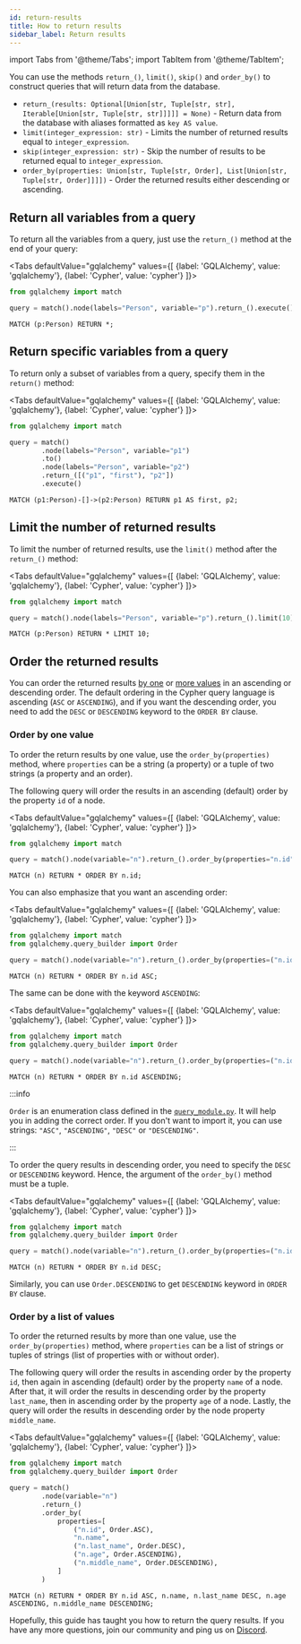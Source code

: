 ```yaml
---
id: return-results
title: How to return results
sidebar_label: Return results
---
```


import Tabs from '@theme/Tabs';
import TabItem from '@theme/TabItem';

You can use the methods `return_()`, `limit()`, `skip()` and `order_by()` to
construct queries that will return data from the database.

- `return_(results: Optional[Union[str, Tuple[str, str], Iterable[Union[str, Tuple[str, str]]]]] = None)` - Return data from the database
  with aliases formatted as `key AS value`.
- `limit(integer_expression: str)` - Limits the number of returned results equal
  to `integer_expression`.
- `skip(integer_expression: str)` - Skip the number of results to be returned
  equal to `integer_expression`.
- `order_by(properties: Union[str, Tuple[str, Order], List[Union[str, Tuple[str, Order]]]])` - Order the returned results either descending or
  ascending.

## Return all variables from a query

To return all the variables from a query, just use the `return_()` method at the
end of your query:

<Tabs
defaultValue="gqlalchemy"
values={[
{label: 'GQLAlchemy', value: 'gqlalchemy'},
{label: 'Cypher', value: 'cypher'}
]}>
<TabItem value="gqlalchemy">

```python
from gqlalchemy import match

query = match().node(labels="Person", variable="p").return_().execute()
```

  </TabItem>
  <TabItem value="cypher">

```cypher
MATCH (p:Person) RETURN *;
```

  </TabItem>
</Tabs>

## Return specific variables from a query

To return only a subset of variables from a query, specify them in the
`return()` method:

<Tabs
defaultValue="gqlalchemy"
values={[
{label: 'GQLAlchemy', value: 'gqlalchemy'},
{label: 'Cypher', value: 'cypher'}
]}>
<TabItem value="gqlalchemy">

```python
from gqlalchemy import match

query = match()
        .node(labels="Person", variable="p1")
        .to()
        .node(labels="Person", variable="p2")
        .return_([("p1", "first"), "p2"])
        .execute()
```

  </TabItem>
  <TabItem value="cypher">

```cypher
MATCH (p1:Person)-[]->(p2:Person) RETURN p1 AS first, p2;
```

</TabItem>
</Tabs>

## Limit the number of returned results

To limit the number of returned results, use the `limit()` method after the
`return_()` method:

<Tabs
defaultValue="gqlalchemy"
values={[
{label: 'GQLAlchemy', value: 'gqlalchemy'},
{label: 'Cypher', value: 'cypher'}
]}>
<TabItem value="gqlalchemy">

```python
from gqlalchemy import match

query = match().node(labels="Person", variable="p").return_().limit(10).execute()
```

  </TabItem>
  <TabItem value="cypher">

```cypher
MATCH (p:Person) RETURN * LIMIT 10;
```

  </TabItem>
</Tabs>

## Order the returned results

You can order the returned results [by one](#order-by-one-value) or [more
values](#order-by-list-of-values) in an ascending or descending order. The
default ordering in the Cypher query language is ascending (`ASC` or
`ASCENDING`), and if you want the descending order, you need to add the `DESC`
or `DESCENDING` keyword to the `ORDER BY` clause.

### Order by one value

To order the return results by one value, use the `order_by(properties)` method,
where `properties` can be a string (a property) or a tuple of two strings (a
property and an order).

The following query will order the results in an ascending (default) order by
the property `id` of a node.

<Tabs
defaultValue="gqlalchemy"
values={[
{label: 'GQLAlchemy', value: 'gqlalchemy'},
{label: 'Cypher', value: 'cypher'}
]}>
<TabItem value="gqlalchemy">

```python
from gqlalchemy import match

query = match().node(variable="n").return_().order_by(properties="n.id").execute()
```

  </TabItem>
  <TabItem value="cypher">

```cypher
MATCH (n) RETURN * ORDER BY n.id;
```

</TabItem>
</Tabs>

You can also emphasize that you want an ascending order:

<Tabs
defaultValue="gqlalchemy"
values={[
{label: 'GQLAlchemy', value: 'gqlalchemy'},
{label: 'Cypher', value: 'cypher'}
]}>
<TabItem value="gqlalchemy">

```python
from gqlalchemy import match
from gqlalchemy.query_builder import Order

query = match().node(variable="n").return_().order_by(properties=("n.id", Order.ASC).execute()
```

  </TabItem>
  <TabItem value="cypher">

```cypher
MATCH (n) RETURN * ORDER BY n.id ASC;
```

  </TabItem>
</Tabs>

The same can be done with the keyword `ASCENDING`:

<Tabs
defaultValue="gqlalchemy"
values={[
{label: 'GQLAlchemy', value: 'gqlalchemy'},
{label: 'Cypher', value: 'cypher'}
]}>
<TabItem value="gqlalchemy">

```python
from gqlalchemy import match
from gqlalchemy.query_builder import Order

query = match().node(variable="n").return_().order_by(properties=("n.id", Order.ASCENDING).execute()
```

  </TabItem>
  <TabItem value="cypher">

```cypher
MATCH (n) RETURN * ORDER BY n.id ASCENDING;
```

</TabItem>
</Tabs>

:::info

`Order` is an enumeration class defined in the
[`query_module.py`](https://github.com/memgraph/gqlalchemy/blob/main/gqlalchemy/query_builder.py).
It will help you in adding the correct order. If you don't want to import it,
you can use strings: `"ASC"`, `"ASCENDING"`, `"DESC"` or `"DESCENDING"`.

:::

To order the query results in descending order, you need to specify the `DESC`
or `DESCENDING` keyword. Hence, the argument of the `order_by()` method must be
a tuple.

<Tabs
defaultValue="gqlalchemy"
values={[
{label: 'GQLAlchemy', value: 'gqlalchemy'},
{label: 'Cypher', value: 'cypher'}
]}>
<TabItem value="gqlalchemy">

```python
from gqlalchemy import match
from gqlalchemy.query_builder import Order

query = match().node(variable="n").return_().order_by(properties=("n.id", Order.DESC).execute()
```

  </TabItem>
  <TabItem value="cypher">

```cypher
MATCH (n) RETURN * ORDER BY n.id DESC;
```

  </TabItem>
</Tabs>

Similarly, you can use `Order.DESCENDING` to get `DESCENDING` keyword in `ORDER BY` clause.

### Order by a list of values

To order the returned results by more than one value, use the
`order_by(properties)` method, where `properties` can be a list of strings or
tuples of strings (list of properties with or without order).

The following query will order the results in ascending order by the property
`id`, then again in ascending (default) order by the property `name` of a node.
After that, it will order the results in descending order by the property
`last_name`, then in ascending order by the property `age` of a node. Lastly,
the query will order the results in descending order by the node property
`middle_name`.

<Tabs
defaultValue="gqlalchemy"
values={[
{label: 'GQLAlchemy', value: 'gqlalchemy'},
{label: 'Cypher', value: 'cypher'}
]}>
<TabItem value="gqlalchemy">

```python
from gqlalchemy import match
from gqlalchemy.query_builder import Order

query = match()
        .node(variable="n")
        .return_()
        .order_by(
            properties=[
                ("n.id", Order.ASC),
                "n.name",
                ("n.last_name", Order.DESC),
                ("n.age", Order.ASCENDING),
                ("n.middle_name", Order.DESCENDING),
            ]
        )
```

  </TabItem>
  <TabItem value="cypher">

```cypher
MATCH (n) RETURN * ORDER BY n.id ASC, n.name, n.last_name DESC, n.age ASCENDING, n.middle_name DESCENDING;
```

  </TabItem>
</Tabs>

Hopefully, this guide has taught you how to return the query results. If you
have any more questions, join our community and ping us on
[Discord](https://www.discord.gg/memgraph).
